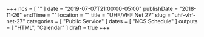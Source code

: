 +++
ncs = [ "" ]
date = "2019-07-07T21:00:00-05:00"
publishDate = "2018-11-26"
endTime = ""
location = ""
title = "UHF/VHF Net 27"
slug = "uhf-vhf-net-27"
categories = [ "Public Service" ]
dates = [ "NCS Schedule" ]
outputs = [ "HTML", "Calendar" ]
draft = true
+++
